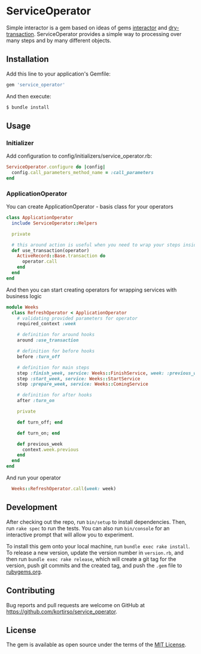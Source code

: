 # ServiceOperator
Simple interactor is a gem based on ideas of gems [interactor](https://github.com/collectiveidea/interactor) and [dry-transaction](https://github.com/dry-rb/dry-transaction). ServiceOperator provides a simple way to processing over many steps and by many different objects.

## Installation
Add this line to your application's Gemfile:

```ruby
gem 'service_operator'
```

And then execute:
```bash
$ bundle install
```

## Usage

### Initializer

Add configuration to config/initializers/service_operator.rb:
```ruby
ServiceOperator.configure do |config|
  config.call_parameters_method_name = :call_parameters
end
```

### ApplicationOperator

You can create ApplicationOperator - basis class for your operators
```ruby
class ApplicationOperator
  include ServiceOperator::Helpers

  private

  # this around action is useful when you need to wrap your steps inside transaction
  def use_transaction(operator)
    ActiveRecord::Base.transaction do
      operator.call
    end
  end
end
```

And then you can start creating operators for wrapping services with business logic
```ruby
module Weeks
  class RefreshOperator < ApplicationOperator
    # validating provided parameters for operator
    required_context :week

    # definition for around hooks
    around :use_transaction

    # definition for before hooks
    before :turn_off

    # definition for main steps
    step :finish_week, service: Weeks::FinishService, week: :previous_week
    step :start_week, service: Weeks::StartService
    step :prepare_week, service: Weeks::ComingService

    # definition for after hooks
    after :turn_on

    private

    def turn_off; end

    def turn_on; end

    def previous_week
      context.week.previous
    end
  end
end
```

And run your operator
```ruby
  Weeks::RefreshOperator.call(week: week)
```

## Development

After checking out the repo, run `bin/setup` to install dependencies. Then, run `rake spec` to run the tests. You can also run `bin/console` for an interactive prompt that will allow you to experiment.

To install this gem onto your local machine, run `bundle exec rake install`. To release a new version, update the version number in `version.rb`, and then run `bundle exec rake release`, which will create a git tag for the version, push git commits and the created tag, and push the `.gem` file to [rubygems.org](https://rubygems.org).

## Contributing

Bug reports and pull requests are welcome on GitHub at https://github.com/kortirso/service_operator.

## License

The gem is available as open source under the terms of the [MIT License](https://opensource.org/licenses/MIT).
